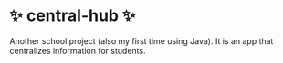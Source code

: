 # ✨ central-hub ✨
Another school project (also my first time using Java). It is an app that centralizes information for students. 
